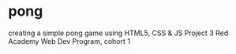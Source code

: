 # pong
creating a simple pong game using HTML5, CSS &amp; JS
Project 3 Red Academy Web Dev Program, cohort 1
